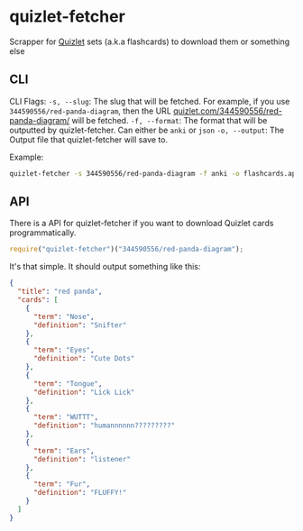 # quizlet-fetcher

Scrapper for [Quizlet](https://quizlet.com) sets (a.k.a flashcards) to download them or something else

## CLI

CLI Flags:
`-s, --slug`: The slug that will be fetched. For example, if you use `344590556/red-panda-diagram`, then the URL [quizlet.com/344590556/red-panda-diagram/](https://quizlet.com/344590556/red-panda-diagram/) will be fetched.
`-f, --format`: The format that will be outputted by quizlet-fetcher. Can either be `anki` or `json`
`-o, --output`: The Output file that quizlet-fetcher will save to.

Example:

```bash
quizlet-fetcher -s 344590556/red-panda-diagram -f anki -o flashcards.apkg
```

## API

There is a API for quizlet-fetcher if you want to download Quizlet cards programmatically.

```js
require("quizlet-fetcher")("344590556/red-panda-diagram");
```

It's that simple. It should output something like this:

```json
{
  "title": "red panda",
  "cards": [
    {
      "term": "Nose",
      "definition": "Snifter"
    },
    {
      "term": "Eyes",
      "definition": "Cute Dots"
    },
    {
      "term": "Tongue",
      "definition": "Lick Lick"
    },
    {
      "term": "WUTTT",
      "definition": "humannnnnn?????????"
    },
    {
      "term": "Ears",
      "definition": "listener"
    },
    {
      "term": "Fur",
      "definition": "FLUFFY!"
    }
  ]
}
```
